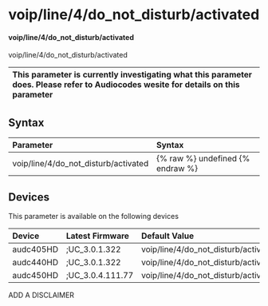 ﻿---
description: voip/line/4/do_not_disturb/activated
search: false
---

# voip/line/4/do_not_disturb/activated

#### voip/line/4/do_not_disturb/activated

voip/line/4/do_not_disturb/activated


| This parameter is currently investigating what this parameter does. Please refer to Audiocodes wesite for details on this parameter | 
| :--- |

## Syntax
| Parameter | Syntax |
| :--- | :--- |
|voip/line/4/do_not_disturb/activated | {% raw %} undefined {% endraw %}|

## Devices
This parameter is available on the following devices

| Device | Latest Firmware | Default Value |
|:---|:---|:---|
| audc405HD | ;UC_3.0.1.322 | voip/line/4/do_not_disturb/activated=0 
| audc440HD | ;UC_3.0.1.322 | voip/line/4/do_not_disturb/activated=0 
| audc450HD | ;UC_3.0.4.111.77 | voip/line/4/do_not_disturb/activated=0 

ADD A DISCLAIMER
